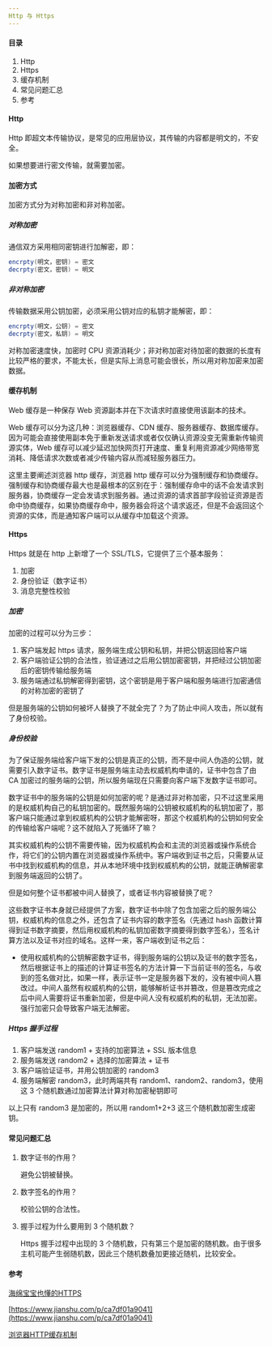 ```yaml
---
Http 与 Https
---
```


#### 目录

1. Http
2. Https
3. 缓存机制
4. 常见问题汇总
5. 参考

#### Http

Http 即超文本传输协议，是常见的应用层协议，其传输的内容都是明文的，不安全。

如果想要进行密文传输，就需要加密。

#### 加密方式

加密方式分为对称加密和非对称加密。

##### 对称加密

通信双方采用相同密钥进行加解密，即：

```java
encrpty(明文，密钥) = 密文
decrpty(密文，密钥) = 明文
```

##### 非对称加密

传输数据采用公钥加密，必须采用公钥对应的私钥才能解密，即：

```java
encrpty(明文，公钥) = 密文
decrpty(密文，私钥) = 明文
```

对称加密速度快，加密时 CPU 资源消耗少；非对称加密对待加密的数据的长度有比较严格的要求，不能太长，但是实际上消息可能会很长，所以用对称加密来加密数据。

#### 缓存机制

Web 缓存是一种保存 Web 资源副本并在下次请求时直接使用该副本的技术。

Web 缓存可以分为这几种：浏览器缓存、CDN 缓存、服务器缓存、数据库缓存。因为可能会直接使用副本免于重新发送请求或者仅仅确认资源没变无需重新传输资源实体，Web 缓存可以减少延迟加快网页打开速度、重复利用资源减少网络带宽消耗、降低请求次数或者减少传输内容从而减轻服务器压力。

这里主要阐述浏览器 http 缓存，浏览器 http 缓存可以分为强制缓存和协商缓存。强制缓存和协商缓存最大也是最根本的区别在于：强制缓存命中的话不会发请求到服务器，协商缓存一定会发请求到服务器。通过资源的请求首部字段验证资源是否命中协商缓存，如果协商缓存命中，服务器会将这个请求返还，但是不会返回这个资源的实体，而是通知客户端可以从缓存中加载这个资源。

#### Https

Https 就是在 http 上新增了一个 SSL/TLS，它提供了三个基本服务：

1. 加密
2. 身份验证（数字证书）
3. 消息完整性校验

##### 加密

加密的过程可以分为三步：

1. 客户端发起 https 请求，服务端生成公钥和私钥，并把公钥返回给客户端
2. 客户端验证公钥的合法性，验证通过之后用公钥加密密钥，并把经过公钥加密后的密钥传输给服务端
3. 服务端通过私钥解密得到密钥，这个密钥是用于客户端和服务端进行加密通信的对称加密的密钥了

但是服务端的公钥如何被坏人替换了不就全完了？为了防止中间人攻击，所以就有了身份校验。

##### 身份校验

为了保证服务端给客户端下发的公钥是真正的公钥，而不是中间人伪造的公钥，就需要引入数字证书。数字证书是服务端主动去权威机构申请的，证书中包含了由 CA 加密过的服务端的公钥，所以服务端现在只需要向客户端下发数字证书即可。

数字证书中的服务端的公钥是如何加密的呢？是通过非对称加密，只不过这里采用的是权威机构自己的私钥加密的。既然服务端的公钥被权威机构的私钥加密了，那客户端只能通过拿到权威机构的公钥才能解密呀，那这个权威机构的公钥如何安全的传输给客户端呢？这不就陷入了死循环了嘛？

其实权威机构的公钥不需要传输，因为权威机构会和主流的浏览器或操作系统合作，将它们的公钥内置在浏览器或操作系统中。客户端收到证书之后，只需要从证书中找到权威机构的信息，并从本地环境中找到权威机构的公钥，就能正确解密拿到服务端返回的公钥了。

但是如何整个证书都被中间人替换了，或者证书内容被替换了呢？

这些数字证书本身就已经提供了方案，数字证书中除了包含加密之后的服务端公钥，权威机构的信息之外，还包含了证书内容的数字签名（先通过 hash 函数计算得到证书数字摘要，然后用权威机构的私钥加密数字摘要得到数字签名），签名计算方法以及证书对应的域名。这样一来，客户端收到证书之后：

- 使用权威机构的公钥解密数字证书，得到服务端的公钥以及证书的数字签名，然后根据证书上的描述的计算证书签名的方法计算一下当前证书的签名，与收到的签名做对比，如果一样，表示证书一定是服务器下发的，没有被中间人篡改过。中间人虽然有权威机构的公钥，能够解析证书并篡改，但是篡改完成之后中间人需要将证书重新加密，但是中间人没有权威机构的私钥，无法加密。强行加密只会导致客户端无法解密。

##### Https 握手过程

1. 客户端发送 random1 + 支持的加密算法 + SSL 版本信息
2. 服务端发送 random2 + 选择的加密算法 + 证书
3. 客户端验证证书，并用公钥加密的 random3
4. 服务端解密 random3，此时两端共有 random1、random2、random3，使用这 3 个随机数通过加密算法计算对称加密秘钥即可

以上只有 random3 是加密的，所以用 random1+2+3 这三个随机数加密生成密钥。

#### 常见问题汇总

1. 数字证书的作用？

   避免公钥被替换。

2. 数字签名的作用？

   校验公钥的合法性。

3. 握手过程为什么要用到 3 个随机数？

   Https 握手过程中出现的 3 个随机数，只有第三个是加密的随机数。由于很多主机可能产生弱随机数，因此三个随机数叠加更接近随机，比较安全。

#### 参考

[海绵宝宝也懂的HTTPS](https://juejin.im/post/5c341549e51d45524860cf99)

[https://www.jianshu.com/p/ca7df01a9041](https://www.jianshu.com/p/ca7df01a9041)

[浏览器HTTP缓存机制](https://juejin.im/post/5a673af06fb9a01c927ed880)